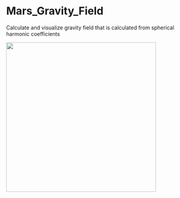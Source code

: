 # Mars_Gravity_Field
Calculate and visualize gravity field that is calculated from spherical harmonic coefficients 


<img src="GGM1025.gif" width="400" height="400" />




